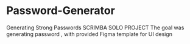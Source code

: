 # Password-Generator
Generating Strong Passwords
SCRIMBA SOLO PROJECT
The goal was generating password , with provided Figma template for UI design 
